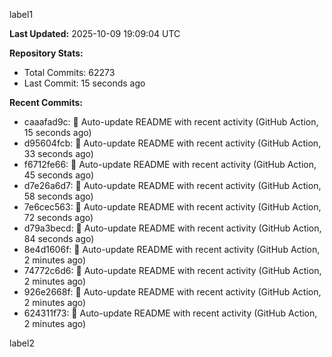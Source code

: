 
label1 
<!-- ACTIVITY_START -->
**Last Updated:** 2025-10-09 19:09:04 UTC

**Repository Stats:**
- Total Commits: 62273
- Last Commit: 15 seconds ago

**Recent Commits:**
- caaafad9c: 🤖 Auto-update README with recent activity (GitHub Action, 15 seconds ago)
- d95604fcb: 🤖 Auto-update README with recent activity (GitHub Action, 33 seconds ago)
- f6712fe66: 🤖 Auto-update README with recent activity (GitHub Action, 45 seconds ago)
- d7e26a6d7: 🤖 Auto-update README with recent activity (GitHub Action, 58 seconds ago)
- 7e6cec563: 🤖 Auto-update README with recent activity (GitHub Action, 72 seconds ago)
- d79a3becd: 🤖 Auto-update README with recent activity (GitHub Action, 84 seconds ago)
- 8e4d1606f: 🤖 Auto-update README with recent activity (GitHub Action, 2 minutes ago)
- 74772c6d6: 🤖 Auto-update README with recent activity (GitHub Action, 2 minutes ago)
- 926e2668f: 🤖 Auto-update README with recent activity (GitHub Action, 2 minutes ago)
- 624311f73: 🤖 Auto-update README with recent activity (GitHub Action, 2 minutes ago)
<!-- ACTIVITY_END -->

label2
